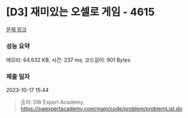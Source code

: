 # [D3] 재미있는 오셀로 게임 - 4615 

[문제 링크](https://swexpertacademy.com/main/code/problem/problemDetail.do?contestProbId=AWQmA4uK8ygDFAXj) 

### 성능 요약

메모리: 64,632 KB, 시간: 237 ms, 코드길이: 901 Bytes

### 제출 일자

2023-10-17 15:44



> 출처: SW Expert Academy, https://swexpertacademy.com/main/code/problem/problemList.do
